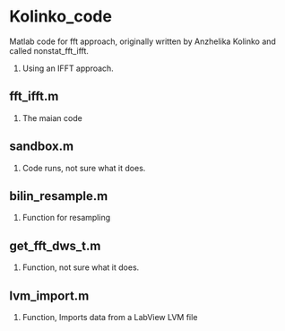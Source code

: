 #  Kolinko_code
Matlab code for fft approach, originally written by Anzhelika Kolinko and called nonstat_fft_ifft.
1. Using an IFFT approach. 

## fft_ifft.m
1. The maian code

## sandbox.m
1. Code runs, not sure what it does.

## bilin_resample.m
1. Function for resampling

## get_fft_dws_t.m
1. Function, not sure what it does. 

## lvm_import.m
1. Function, Imports data from a LabView LVM file